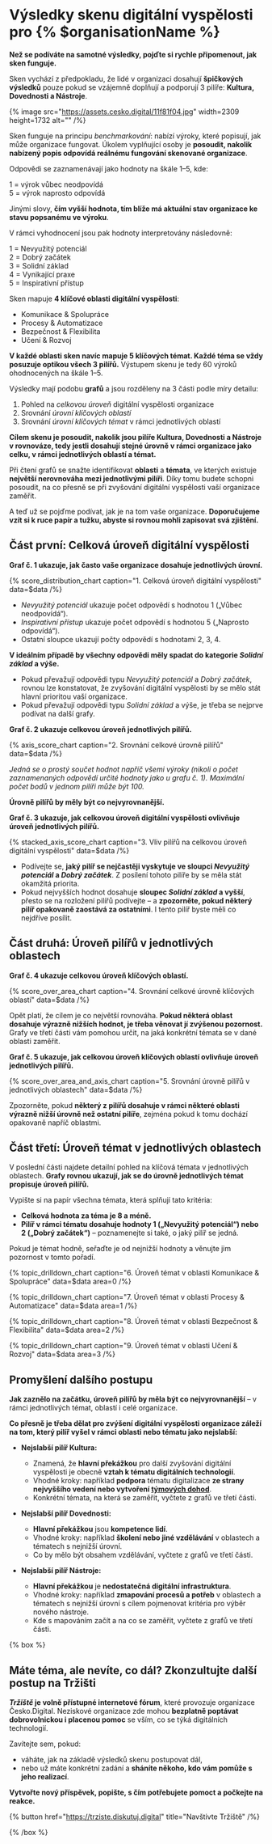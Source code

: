 # Výsledky skenu digitální vyspělosti pro {% $organisationName %}

**Než se podíváte na samotné výsledky, pojďte si rychle připomenout, jak sken funguje.**

Sken vychází z předpokladu, že lidé v organizaci dosahují **špičkových výsledků** pouze pokud se vzájemně doplňují a podporují 3 pilíře: **Kultura, Dovednosti a Nástroje**.

{% image src="https://assets.cesko.digital/11f81f04.jpg" width=2309 height=1732 alt="" /%}

Sken funguje na principu _benchmarkování_: nabízí výroky, které popisují, jak může organizace fungovat. Úkolem vyplňující osoby je **posoudit, nakolik nabízený popis odpovídá reálnému fungování skenované organizace**.

Odpovědi se zaznamenávají jako hodnoty na škále 1–5, kde:

1 = výrok vůbec neodpovídá  
5 = výrok naprosto odpovídá  

Jinými slovy, **čím vyšší hodnota, tím blíže má aktuální stav organizace ke stavu popsanému ve výroku**.

V rámci vyhodnocení jsou pak hodnoty interpretovány následovně:

1 = Nevyužitý potenciál  
2 = Dobrý začátek  
3 = Solidní základ  
4 = Vynikající praxe  
5 = Inspirativní přístup  

Sken mapuje **4 klíčové oblasti digitální vyspělosti**:

- Komunikace & Spolupráce
- Procesy & Automatizace
- Bezpečnost & Flexibilita
- Učení & Rozvoj

**V každé oblasti sken navíc mapuje 5 klíčových témat. Každé téma se vždy posuzuje optikou všech 3 pilířů.** Výstupem skenu je tedy 60 výroků ohodnocených na škále 1–5.

Výsledky mají podobu **grafů** a jsou rozděleny na 3 části podle míry detailu:

1. Pohled na _celkovou úroveň_ digitální vyspělosti organizace
2. Srovnání _úrovní klíčových oblastí_
3. Srovnání _úrovní klíčových témat_ v rámci jednotlivých oblastí

**Cílem skenu je posoudit, nakolik jsou pilíře Kultura, Dovednosti a Nástroje v rovnováze, tedy jestli dosahují stejné úrovně v rámci organizace jako celku, v rámci jednotlivých oblastí a témat.**

Při čtení grafů se snažte identifikovat **oblasti** a **témata**, ve kterých existuje **největší nerovnováha mezi jednotlivými pilíři**. Díky tomu budete schopni posoudit, na co přesně se při zvyšování digitální vyspělosti vaší organizace zaměřit.

A teď už se pojďme podívat, jak je na tom vaše organizace. **Doporučujeme vzít si k ruce papír a tužku, abyste si rovnou mohli zapisovat svá zjištění.**

## Část první: Celková úroveň digitální vyspělosti

**Graf č. 1 ukazuje, jak často vaše organizace dosahuje jednotlivých úrovní.**

{% score_distribution_chart caption="1. Celková úroveň digitální vyspělosti" data=$data /%}

- _Nevyužitý potenciál_ ukazuje počet odpovědí s hodnotou 1 („Vůbec neodpovídá“).
- _Inspirativní přístup_ ukazuje počet odpovědí s hodnotou 5 („Naprosto odpovídá“).
- Ostatní sloupce ukazují počty odpovědí s hodnotami 2, 3, 4.

**V ideálním případě by všechny odpovědi měly spadat do kategorie _Solidní základ_ a výše.**

- Pokud převažují odpovědi typu _Nevyužitý potenciál_ a _Dobrý začátek_, rovnou lze konstatovat, že zvyšování digitální vyspělosti by se mělo stát hlavní prioritou vaší organizace.
- Pokud převažují odpovědi typu _Solidní základ_ a výše, je třeba se nejprve podívat na další grafy.

**Graf č. 2 ukazuje celkovou úroveň jednotlivých pilířů.**

{% axis_score_chart caption="2. Srovnání celkové úrovně pilířů" data=$data /%}

_Jedná se o prostý součet hodnot napříč všemi výroky (nikoli o počet zaznamenaných odpovědí určité hodnoty jako u grafu č. 1). Maximální počet bodů v jednom pilíři může být 100._

**Úrovně pilířů by měly být co nejvyrovnanější.**

**Graf č. 3 ukazuje, jak celkovou úroveň digitální vyspělosti ovlivňuje úroveň jednotlivých pilířů.**

{% stacked_axis_score_chart caption="3. Vliv pilířů na celkovou úroveň digitální vyspělosti" data=$data /%}

- Podívejte se, **jaký pilíř se nejčastěji vyskytuje ve sloupci _Nevyužitý potenciál_ a _Dobrý začátek_**. Z posílení tohoto pilíře by se měla stát okamžitá priorita.
- Pokud nejvyšších hodnot dosahuje **sloupec _Solidní základ_ a vyšší**, přesto se na rozložení pilířů podívejte – a **zpozorněte, pokud některý pilíř opakovaně zaostává za ostatními**. I tento pilíř byste měli co nejdříve posílit.


## Část druhá: Úroveň pilířů v jednotlivých oblastech

**Graf č. 4 ukazuje celkovou úroveň klíčových oblastí.**

{% score_over_area_chart caption="4. Srovnání celkové úrovně klíčových oblastí" data=$data /%}

Opět platí, že cílem je co největší rovnováha. **Pokud některá oblast dosahuje výrazně nižších hodnot, je třeba věnovat jí zvýšenou pozornost.** Grafy ve třetí části vám pomohou určit, na jaká konkrétní témata se v dané oblasti zaměřit.

**Graf č. 5 ukazuje, jak celkovou úroveň klíčových oblastí ovlivňuje úroveň jednotlivých pilířů.**

{% score_over_area_and_axis_chart caption="5. Srovnání úrovně pilířů v jednotlivých oblastech" data=$data /%}

Zpozorněte, pokud **některý z pilířů dosahuje v rámci některé oblasti výrazně nižší úrovně než ostatní pilíře**, zejména pokud k tomu dochází opakovaně napříč oblastmi.

## Část třetí: Úroveň témat v jednotlivých oblastech

V poslední části najdete detailní pohled na klíčová témata v jednotlivých oblastech. **Grafy rovnou ukazují, jak se do úrovně jednotlivých témat propisuje úroveň pilířů.**

Vypište si na papír všechna témata, která splňují tato kritéria:

- **Celková hodnota za téma je 8 a méně.**
- **Pilíř v rámci tématu dosahuje hodnoty 1 („Nevyužitý potenciál“) nebo 2 („Dobrý začátek“)** – poznamenejte si také, o jaký pilíř se jedná.

Pokud je témat hodně, seřaďte je od nejnižší hodnoty a věnujte jim pozornost v tomto pořadí.

{% topic_drilldown_chart caption="6. Úroveň témat v oblasti Komunikace & Spolupráce" data=$data area=0 /%}

{% topic_drilldown_chart caption="7. Úroveň témat v oblasti Procesy & Automatizace" data=$data area=1 /%}

{% topic_drilldown_chart caption="8. Úroveň témat v oblasti Bezpečnost & Flexibilita" data=$data area=2 /%}

{% topic_drilldown_chart caption="9. Úroveň témat v oblasti Učení & Rozvoj" data=$data area=3 /%}

## Promyšlení dalšího postupu

**Jak zaznělo na začátku, úroveň pilířů by měla být co nejvyrovnanější** – v rámci jednotlivých témat, oblastí i celé organizace.

**Co přesně je třeba dělat pro zvýšení digitální vyspělosti organizace záleží na tom, který pilíř vyšel v rámci oblasti nebo tématu jako nejslabší:**

- **Nejslabší pilíř Kultura:**
  - Znamená, že **hlavní překážkou** pro další zvyšování digitální vyspělosti je obecně **vztah k tématu digitálních technologií**.
  - Vhodné kroky: například **podpora** tématu digitalizace **ze strany nejvyššího vedení nebo vytvoření [týmových dohod](https://www.digiskills.cz/files/20231128/1701183043_639008.pdf)**.
  - Konkrétní témata, na která se zaměřit, vyčtete z grafů ve třetí části.

- **Nejslabší pilíř Dovednosti:**
  - **Hlavní překážkou** jsou **kompetence lidí**.
  - Vhodné kroky: například **školení nebo jiné vzdělávání** v oblastech a tématech s nejnižší úrovní.
  - Co by mělo být obsahem vzdělávání, vyčtete z grafů ve třetí části.

- **Nejslabší pilíř Nástroje:**
  - **Hlavní překážkou** je **nedostatečná digitální infrastruktura**.
  - Vhodné kroky: například **zmapování procesů a potřeb** v oblastech a tématech s nejnižší úrovní s cílem pojmenovat kritéria pro výběr nového nástroje.
  - Kde s mapováním začít a na co se zaměřit, vyčtete z grafů ve třetí části.

{% box %}

## Máte téma, ale nevíte, co dál? Zkonzultujte další postup na Tržišti

**_Tržiště_ je volně přístupné internetové fórum**, které provozuje organizace Česko.Digital. Neziskové organizace zde mohou **bezplatně poptávat dobrovolnickou i placenou pomoc** se vším, co se týká digitálních technologií.

Zavítejte sem, pokud:

- váháte, jak na základě výsledků skenu postupovat dál,
- nebo už máte konkrétní zadání a **sháníte někoho, kdo vám pomůže s jeho realizací**.

**Vytvořte nový příspěvek, popište, s čím potřebujete pomoct a počkejte na reakce.**

{% button href="https://trziste.diskutuj.digital" title="Navštivte Tržiště" /%}

{% /box %}
